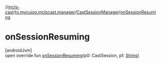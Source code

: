 //[mcls-cast](../../../index.md)/[tv.mycujoo.mclscast.manager](../index.md)/[CastSessionManager](index.md)/[onSessionResuming](on-session-resuming.md)

# onSessionResuming

[androidJvm]\
open override fun [onSessionResuming](on-session-resuming.md)(p0: CastSession, p1: [String](https://kotlinlang.org/api/latest/jvm/stdlib/kotlin/-string/index.html))

